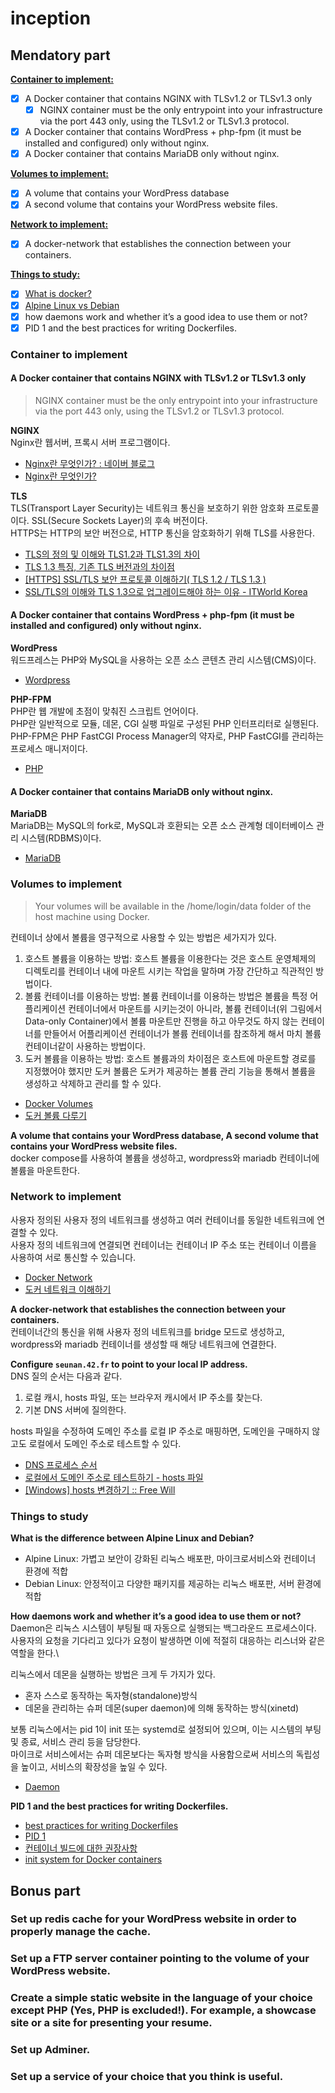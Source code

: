 # inception

## Mendatory part

[**Container to implement:**](#container-to-implement)
- [x] A Docker container that contains NGINX with TLSv1.2 or TLSv1.3 only
  - [x] NGINX container must be the only entrypoint into your infrastructure via the port 443 only, using the TLSv1.2 or TLSv1.3 protocol.
- [x] A Docker container that contains WordPress + php-fpm (it must be installed and configured) only without nginx.
- [x] A Docker container that contains MariaDB only without nginx.

[**Volumes to implement:**](#volumes-to-implement)
- [x] A volume that contains your WordPress database
- [x] A second volume that contains your WordPress website files.

[**Network to implement:**](#network-to-implement)
- [x] A docker-network that establishes the connection between your containers.

[**Things to study:**](#things-to-study)
- [x] [What is docker?](https://github.com/seungwonme/DevOps/tree/main/docker)
- [x] [Alpine Linux vs Debian](https://stackshare.io/stackups/alpine-linux-vs-debian)
- [x] how daemons work and whether it’s a good idea to use them or not?
- [x] PID 1 and the best practices for writing Dockerfiles.

### Container to implement

#### A Docker container that contains NGINX with TLSv1.2 or TLSv1.3 only
> NGINX container must be the only entrypoint into your infrastructure via the port 443 only, using the TLSv1.2 or TLSv1.3 protocol.

**NGINX**\
Nginx란 웹서버, 프록시 서버 프로그램이다.

- [Nginx란 무엇인가? : 네이버 블로그](https://blog.naver.com/gi_balja/223028077537)
- [Nginx란 무엇인가?](https://dkswnkk.tistory.com/513)

**TLS**\
TLS(Transport Layer Security)는 네트워크 통신을 보호하기 위한 암호화 프로토콜이다. SSL(Secure Sockets Layer)의 후속 버전이다.\
HTTPS는 HTTP의 보안 버전으로, HTTP 통신을 암호화하기 위해 TLS를 사용한다.

- [TLS의 정의 및 이해와 TLS1.2과 TLS1.3의 차이](https://sym312.tistory.com/14)
- [TLS 1.3 특징, 기존 TLS 버전과의 차이점](https://blog.naver.com/PostView.nhn?blogId=cr0sscert&logNo=221706613801)
- [[HTTPS] SSL/TLS 보안 프로토콜 이해하기( TLS 1.2 / TLS 1.3 )](https://aday7.tistory.com/entry/HTTPS-SSLTLS-%EB%B3%B4%EC%95%88-%ED%94%84%EB%A1%9C%ED%86%A0%EC%BD%9C-%EC%9D%B4%ED%95%B4%ED%95%98%EA%B8%B0-TLS-12-TLS-13)
- [SSL/TLS의 이해와 TLS 1.3으로 업그레이드해야 하는 이유 - ITWorld Korea](https://www.itworld.co.kr/news/113007)

#### A Docker container that contains WordPress + php-fpm (it must be installed and configured) only without nginx.

**WordPress**\
워드프레스는 PHP와 MySQL을 사용하는 오픈 소스 콘텐츠 관리 시스템(CMS)이다.

- [Wordpress](https://en.wikipedia.org/wiki/WordPress)

**PHP-FPM**\
PHP란 웹 개발에 초점이 맞춰진 스크립트 언어이다.\
PHP란 일반적으로 모듈, 데몬, CGI 실팽 파일로 구성된 PHP 인터프리터로 실행된다.\
PHP-FPM은 PHP FastCGI Process Manager의 약자로, PHP FastCGI를 관리하는 프로세스 매니저이다.

- [PHP](https://en.wikipedia.org/wiki/PHP)

#### A Docker container that contains MariaDB only without nginx.

**MariaDB**\
MariaDB는 MySQL의 fork로, MySQL과 호환되는 오픈 소스 관계형 데이터베이스 관리 시스템(RDBMS)이다.

- [MariaDB](https://en.wikipedia.org/wiki/MariaDB)

### Volumes to implement
> Your volumes will be available in the /home/login/data folder of the host machine using Docker.

컨테이너 상에서 볼륨을 영구적으로 사용할 수 있는 방법은 세가지가 있다.

1. 호스트 볼륨을 이용하는 방법: 호스트 볼륨을 이용한다는 것은 호스트 운영체제의 디렉토리를 컨테이너 내에 마운트 시키는 작업을 말하며 가장 간단하고 직관적인 방법이다.
2. 볼륨 컨테이너를 이용하는 방법: 볼륨 컨테이너를 이용하는 방법은 볼륨을 특정 어플리케이션 컨테이너에서 마운트를 시키는것이 아니라, 볼륨 컨테이너(위 그림에서 Data-only Container)에서 볼륨 마운트만 진행을 하고 아무것도 하지 않는 컨테이너를 만들어서 어플리케이션 컨테이너가 볼륨 컨테이너를 참조하게 해서 마치 볼륨 컨테이너같이 사용하는 방법이다.
3. 도커 볼륨을 이용하는 방법: 호스트 볼륨과의 차이점은 호스트에 마운트할 경로를 지정했어야 했지만 도커 볼륨은 도커가 제공하는 볼륨 관리 기능을 통해서 볼륨을 생성하고 삭제하고 관리를 할 수 있다.

- [Docker Volumes](https://docs.docker.com/storage/volumes/)
- [도커 볼륨 다루기](https://seosh817.tistory.com/374)

**A volume that contains your WordPress database, A second volume that contains your WordPress website files.**\
docker compose를 사용하여 볼륨을 생성하고, wordpress와 mariadb 컨테이너에 볼륨을 마운트한다.

### Network to implement

사용자 정의된 사용자 정의 네트워크를 생성하고 여러 컨테이너를 동일한 네트워크에 연결할 수 있다.\
사용자 정의 네트워크에 연결되면 컨테이너는 컨테이너 IP 주소 또는 컨테이너 이름을 사용하여 서로 통신할 수 있습니다.

- [Docker Network](https://docs.docker.com/network/)
- [도커 네트워크 이해하기](https://seosh817.tistory.com/373?category=1035901)

**A docker-network that establishes the connection between your containers.**\
컨테이너간의 통신을 위해 사용자 정의 네트워크를 bridge 모드로 생성하고, wordpress와 mariadb 컨테이너를 생성할 때 해당 네트워크에 연결한다.

**Configure `seunan.42.fr` to point to your local IP address.**\
DNS 질의 순서는 다음과 같다.
1. 로컬 캐시, hosts 파일, 또는 브라우저 캐시에서 IP 주소를 찾는다.
2. 기본 DNS 서버에 질의한다.

hosts 파일을 수정하여 도메인 주소를 로컬 IP 주소로 매핑하면, 도메인을 구매하지 않고도 로컬에서 도메인 주소로 테스트할 수 있다.

- [DNS 프로세스 순서](https://learn.microsoft.com/en-us/previous-versions/windows/it-pro/windows-server-2008-r2-and-2008/dd197552(v=ws.10))
- [로컬에서 도메인 주소로 테스트하기 - hosts 파일](https://velog.io/@wooojini/%EB%A1%9C%EC%BB%AC%EC%97%90%EC%84%9C-%EB%8F%84%EB%A9%94%EC%9D%B8-%EC%A3%BC%EC%86%8C%EB%A1%9C-%ED%85%8C%EC%8A%A4%ED%8A%B8%ED%95%98%EA%B8%B0-hosts-%ED%8C%8C%EC%9D%BC)
- [[Windows] hosts 변경하기 :: Free Will](https://ldne.tistory.com/240)


### Things to study
**What is the difference between Alpine Linux and Debian?**
- Alpine Linux: 가볍고 보안이 강화된 리눅스 배포판, 마이크로서비스와 컨테이너 환경에 적합
- Debian Linux: 안정적이고 다양한 패키지를 제공하는 리눅스 배포판, 서버 환경에 적합

**How daemons work and whether it’s a good idea to use them or not?**
Daemon은 리눅스 시스템이 부팅될 때 자동으로 실행되는 백그라운드 프로세스이다.\
사용자의 요청을 기다리고 있다가 요청이 발생하면 이에 적절히 대응하는 리스너와 같은 역할을 한다.\

리눅스에서 데몬을 실행하는 방법은 크게 두 가지가 있다.
- 혼자 스스로 동작하는 독자형(standalone)방식
- 데몬을 관리하는 슈퍼 데몬(super daemon)에 의해 동작하는 방식(xinetd)

보통 리눅스에서는 pid 1이 init 또는 systemd로 설정되어 있으며, 이는 시스템의 부팅 및 종료, 서비스 관리 등을 담당한다.\
마이크로 서비스에서는 슈퍼 데몬보다는 독자형 방식을 사용함으로써 서비스의 독립성을 높이고, 서비스의 확장성을 높일 수 있다.

- [Daemon](http://wiki.hash.kr/index.php/%EB%8D%B0%EB%AA%AC#init_.EB.8D.B0.EB.AA.AC)

**PID 1 and the best practices for writing Dockerfiles.**
- [best practices for writing Dockerfiles](https://docs.docker.com/develop/develop-images/dockerfile_best-practices/)
- [PID 1](https://medium.com/@boutnaru/the-linux-process-journey-pid-1-init-60765a069f17)
- [컨테이너 빌드에 대한 권장사항](https://cloud.google.com/architecture/best-practices-for-building-containers?hl=ko#signal-handling)
- [init system for Docker containers](https://engineeringblog.yelp.com/2016/01/dumb-init-an-init-for-docker.html)

## Bonus part

### Set up redis cache for your WordPress website in order to properly manage the cache.

### Set up a FTP server container pointing to the volume of your WordPress website.

### Create a simple static website in the language of your choice except PHP (Yes, PHP is excluded!). For example, a showcase site or a site for presenting your resume.

### Set up Adminer.

### Set up a service of your choice that you think is useful.
